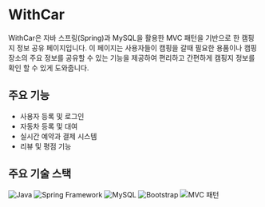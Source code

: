 # WithCar
WithCar은 자바 스프링(Spring)과 MySQL을 활용한 MVC 패턴을 기반으로 한 캠핑지 정보 공유 페이지입니다. 이 페이지는 사용자들이 캠핑을 갈때 필요한 용품이나 캠핑장소의 주요 정보를 공유할 수 있는 기능을 제공하여 편리하고 간편하게 캠핑지 정보를 확인 할 수 있게 도와줍니다.

## 주요 기능
- 사용자 등록 및 로그인
- 자동차 등록 및 대여
- 실시간 예약과 결제 시스템
- 리뷰 및 평점 기능

## 주요 기술 스택
![Java](https://img.shields.io/badge/Java-orange)
![Spring Framework](https://img.shields.io/badge/Spring_Framework-brightgreen)
![MySQL](https://img.shields.io/badge/MySQL-blue)
![Bootstrap](https://img.shields.io/badge/Bootstrap-purple)
![MVC 패턴](https://img.shields.io/badge/MVC_패턴-활용-red)


